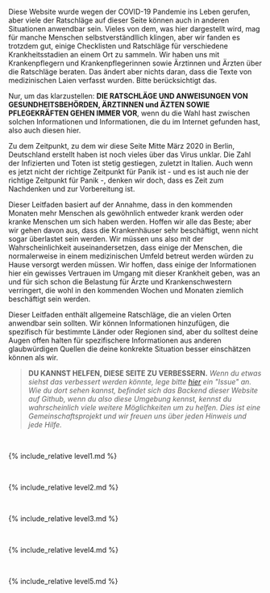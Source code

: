 Diese Website wurde wegen der COVID-19 Pandemie ins Leben gerufen, aber viele der Ratschläge auf dieser Seite können auch in anderen Situationen anwendbar sein. Vieles von dem, was hier dargestellt wird, mag für manche Menschen selbstverständllich klingen, aber wir fanden es trotzdem gut, einige Checklisten und Ratschläge für verschiedene Krankheitsstadien an einem Ort zu sammeln. Wir haben uns mit Krankenpflegern und Krankenpflegerinnen sowie Ärztinnen und Ärzten über die Ratschläge beraten. 
Das ändert aber nichts daran, dass die Texte von medizinischen Laien verfasst wurden. Bitte berücksichtigt das. 

Nur, um das klarzustellen: **DIE RATSCHLÄGE UND ANWEISUNGEN VON GESUNDHEITSBEHÖRDEN, ÄRZTINNEN und ÄZTEN SOWIE PFLEGEKRÄFTEN GEHEN IMMER VOR**, wenn du die Wahl hast zwischen solchen Informationen und Informationen, die du im Internet gefunden hast, also auch diesen hier.

Zu dem Zeitpunkt, zu dem wir diese Seite Mitte März 2020 in Berlin, Deutschland erstellt haben ist noch vieles über das Virus  unklar. Die Zahl der Infizierten und Toten ist stetig gestiegen, zuletzt in Italien. Auch wenn es jetzt nicht der richtige Zeitpunkt für Panik ist - und es ist auch nie der richtige Zeitpunkt für Panik -, denken wir doch, dass es Zeit zum Nachdenken und zur Vorbereitung ist.

Dieser Leitfaden basiert auf der Annahme, dass in den kommenden Monaten mehr Menschen als gewöhnlich entweder krank werden oder kranke Menschen um sich haben werden. Hoffen wir alle das Beste; aber wir gehen davon aus, dass die Krankenhäuser sehr beschäftigt, wenn nicht sogar überlastet sein werden. Wir müssen uns also mit der Wahrscheinlichkeit auseinandersetzen, dass einige der Menschen, die normalerweise in einem medizinischen Umfeld betreut werden würden zu Hause versorgt werden müssen. Wir hoffen, dass einige der Informationen hier ein gewisses Vertrauen im Umgang mit dieser Krankheit geben, was an und für sich schon die Belastung für Ärzte und Krankenschwestern verringert, die wohl in den kommenden Wochen und Monaten ziemlich beschäftigt sein werden.

Dieser Leitfaden enthält allgemeine Ratschläge, die an vielen Orten anwendbar sein sollten. Wir können Informationen hinzufügen, die spezifisch für bestimmte Länder oder Regionen sind, aber du solltest deine Augen offen halten für spezifischere Informationen aus anderen glaubwürdigen Quellen die deine konkrekte Situation besser einschätzen können als wir.

> **DU KANNST HELFEN, DIESE SEITE ZU VERBESSERN.** *Wenn du etwas siehst das verbessert werden könnte, lege bitte [hier](https://github.com/covid-zu-hause/covid-zu-hause.github.io/issues/new) ein "Issue" an. Wie du dort sehen kannst, befindet sich das Backend dieser Website auf Github, wenn du also diese Umgebung kennst, kennst du wahrscheinlich viele weitere Möglichkeiten um zu helfen. Dies ist eine Gemeinschaftsprojekt und wir freuen uns über jeden Hinweis und jede Hilfe.*

&nbsp; 

{% include_relative level1.md %}

&nbsp; 

{% include_relative level2.md %}

&nbsp; 
 
{% include_relative level3.md %}
            
&nbsp; 
 
{% include_relative level4.md %}
        
&nbsp; 
 
{% include_relative level5.md %}
